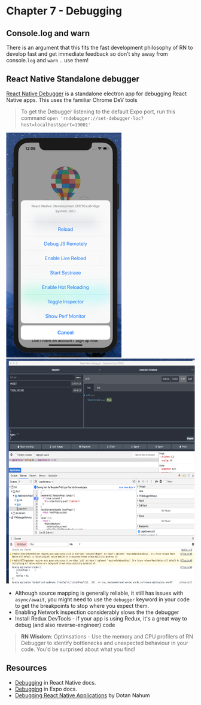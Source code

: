 # Chapter 7 - Debugging

## Console.log and warn

There is an argument that this fits the fast development philosophy of RN to develop fast and get immediate feedback so don't shy away from console.`log` and `warn` .. use them!

## React Native Standalone debugger

[React Native Debugger](https://github.com/jhen0409/react-native-debugger) is a standalone electron app for debugging React Native apps. This uses the familiar Chrome DeV tools

> To get the Debugger listening to the default Expo port, run this command `open 'rndebugger://set-debugger-loc?host=localhost&port=19001'`

<img src="../media/debugging/debugger-1.png" alt="Enable remote debugging" height="600px">
<img src="../media/debugging/debugger-2.png" alt="Use Chrome Dev Tools" height="600px">

- Although source mapping is generally reliable, it still has issues with `async/await`, you might need to use the `debugger` keyword in your code to get the breakpoints to stop where you expect them.
- Enabling Network inspection considerably slows the the debugger
- Install Redux DevTools - if your app is using Redux, it's a great way to debug (and also reverse-engineer) code

> **RN Wisdom**: Optimsations - Use the memory and CPU profilers of RN Debugger to identify bottlenecks and unexpected behaviour in your code. You'd be surprised about what you find!

## Resources

- [Debugging](https://facebook.github.io/react-native/docs/debugging) in React Native docs.
- [Debugging](https://docs.expo.io/versions/v28.0.0/workflow/debugging) in Expo docs.
- [Debugging React Native Applications](https://medium.com/reactnativeacademy/debugging-react-native-applications-6bff3f28c375) by Dotan Nahum
